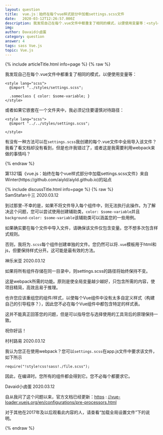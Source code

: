 ```yaml
---
layout: question
title:  vue.js：始终在每个vue样式部分中加载settings.scss文件
date:   2020-03-12T12:26:57.000Z
description: 我发现自己在每个.vue文件中都重复了相同的模式，以便使用变量等：<style lang="scss">  \`import "../styles/s...
img: 
author: Davaid小卤蛋
category: question
answer: 4
tags: sass Vue.js
topic: Vue.js
---
```

<div class="article-root">
  <div class="article">
    {% include articleTitle.html info=page %}
    {% raw %}
    <div class="article-content"><p><font style="vertical-align: inherit;"><font style="vertical-align: inherit;">我发现自己在每个.vue文件中都重复了相同的模式，以便使用变量等：</font></font></p>

<pre><code>&lt;style lang="scss"&gt;<font></font>
  @import "../styles/settings.scss";<font></font>
<font></font>
  .someclass { color: $some-variable; }<font></font>
&lt;/style&gt;<font></font>
</code></pre>

<p><font style="vertical-align: inherit;"><font style="vertical-align: inherit;">或者如果它嵌套在一个文件夹中，我必须记住要谨慎对待路径：</font></font></p>

<pre><code>&lt;style lang="scss"&gt;<font></font>
  @import "../../styles/settings.scss";<font></font>
<font></font>
&lt;/style&gt;<font></font>
</code></pre>

<p><font style="vertical-align: inherit;"><font style="vertical-align: inherit;">有没有一种方法可以在</font></font><code>settings.scss</code><font style="vertical-align: inherit;"><font style="vertical-align: inherit;">我创建的每个.vue文件中</font><font style="vertical-align: inherit;">全局导入该</font><font style="vertical-align: inherit;">文件？</font><font style="vertical-align: inherit;">我看了看文档却没有看到，但是也许我错过了，或者这是我需要利用webpack来做的事情吗？</font></font></p></div>
    {% endraw %}
  </div>
  <p class="winter_mark">第1321篇《vue.js：始终在每个vue样式部分中加载settings.scss文件》来自Winter(https://github.com/aiyld/aiyld.github.io)的站点</p>
  <div class="discuss-wrapper">
    {% include discussTitle.html info=page %}
    {% raw %}
    <div class="discuss-item">
        <div class="discuss-parent">
          <div class="discuss-meta">
            <span class="discuss-user">SamStafan十三</span>
            <span class="discuss-time">2020.03.12</span>
          </div>
          <div class="discuss-comment"><p><font style="vertical-align: inherit;"><font style="vertical-align: inherit;">到过那里-不幸的是，如果不将文件导入每个组件中，则无法执行此操作。</font><font style="vertical-align: inherit;">为了解决这个问题，您可以尝试使用创建辅助类，</font></font><code>color: $some-variable</code><font style="vertical-align: inherit;"><font style="vertical-align: inherit;">并且</font></font><code>background-color: $some-variable</code><font style="vertical-align: inherit;"><font style="vertical-align: inherit;">该</font><font style="vertical-align: inherit;">辅助类</font><font style="vertical-align: inherit;">可以涵盖您的一些用例。</font></font></p>

<p><font style="vertical-align: inherit;"><font style="vertical-align: inherit;">如果确实要在每个文件中导入文件，请确保该文件仅包含变量。</font><font style="vertical-align: inherit;">您不想多次包含样式规则。</font></font></p>

<p><font style="vertical-align: inherit;"><font style="vertical-align: inherit;">否则，我将为</font></font><code>.scss</code><font style="vertical-align: inherit;"><font style="vertical-align: inherit;">每个组件</font><font style="vertical-align: inherit;">创建单独的</font><font style="vertical-align: inherit;">文件。</font><font style="vertical-align: inherit;">您仍然可以将</font></font><code>.vue</code><font style="vertical-align: inherit;"><font style="vertical-align: inherit;">模板用于html和js，但要保持样式分开。</font><font style="vertical-align: inherit;">这可能是最有效的方法。</font></font></p></div>
        </div></div><div class="discuss-item">
        <div class="discuss-parent">
          <div class="discuss-meta">
            <span class="discuss-user">神乐米亚</span>
            <span class="discuss-time">2020.03.12</span>
          </div>
          <div class="discuss-comment"><p><font style="vertical-align: inherit;"><font style="vertical-align: inherit;">如果将所有组件存储在同一目录中，则settings.scss的路径将始终保持不变。</font></font></p>

<p><font style="vertical-align: inherit;"><font style="vertical-align: inherit;">这是webpack所需的功能。</font><font style="vertical-align: inherit;">原则是使全局变量越少越好，只包含所需的内容，使项目精简，高效且易于推理。</font></font></p>

<p><font style="vertical-align: inherit;"><font style="vertical-align: inherit;">也许您应该重组您的组件/样式，以使每个Vue组件中没有太多自定义样式（构建自己的引导程序？），因此您不必在每个Vue组件中都包含特定的样式表。</font></font></p>

<p><font style="vertical-align: inherit;"><font style="vertical-align: inherit;">这并不能真正回答您的问题，但是可以指导您与选择使用的工具背后的原理保持一致。</font></font></p>

<p><font style="vertical-align: inherit;"><font style="vertical-align: inherit;">祝你好运！</font></font></p></div>
        </div></div><div class="discuss-item">
        <div class="discuss-parent">
          <div class="discuss-meta">
            <span class="discuss-user">村村路易</span>
            <span class="discuss-time">2020.03.12</span>
          </div>
          <div class="discuss-comment"><p><font style="vertical-align: inherit;"><font style="vertical-align: inherit;">我认为您正在使用webpack？</font><font style="vertical-align: inherit;">您可以</font></font><code>settings.scss</code><font style="vertical-align: inherit;"><font style="vertical-align: inherit;">在app.js文件中</font><font style="vertical-align: inherit;">要求该</font><font style="vertical-align: inherit;">文件，如下所示</font></font></p>

<pre><code>require("!style!css!sass!./file.scss");
</code></pre>

<p><font style="vertical-align: inherit;"><font style="vertical-align: inherit;">因此，在编译时。</font><font style="vertical-align: inherit;">您所有的组件都会得到它。</font><font style="vertical-align: inherit;">您不必每个都要求它。</font></font></p></div>
        </div></div><div class="discuss-item">
        <div class="discuss-parent">
          <div class="discuss-meta">
            <span class="discuss-user">Davaid小卤蛋</span>
            <span class="discuss-time">2020.03.12</span>
          </div>
          <div class="discuss-comment"><p><font style="vertical-align: inherit;"><font style="vertical-align: inherit;">自从我问了这个问题以来，官方文档已经更新：</font><a href="https://vue-loader.vuejs.org/en/configurations/pre-processors.html" rel="noreferrer"><font style="vertical-align: inherit;">https</font></a><font style="vertical-align: inherit;"> : </font></font><a href="https://vue-loader.vuejs.org/en/configurations/pre-processors.html" rel="noreferrer"><font style="vertical-align: inherit;"><font style="vertical-align: inherit;">//vue-loader.vuejs.org/en/configurations/pre-processors.html</font></font></a></p>

<p><font style="vertical-align: inherit;"><font style="vertical-align: inherit;">对于其他在2017年及以后观看此内容的人，请查看“加载全局设置文件”下的说明。</font></font></p></div>
        </div></div>
    {% endraw %}
  </div>
<div>
